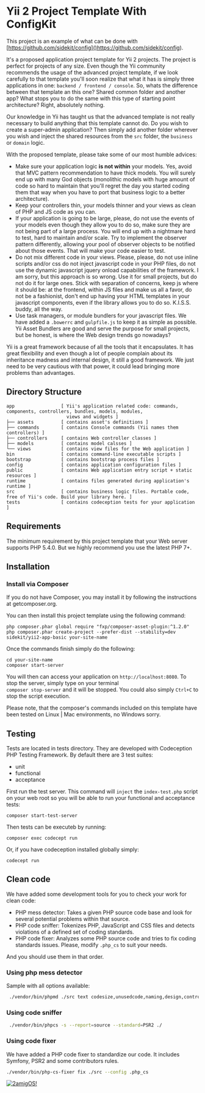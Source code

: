# Yii 2 Project Template With ConfigKit

This project is an example of what can be done with 
[https://github.com/sidekit/config]()https://github.com/sidekit/config).

It's a proposed application project template for Yii 2 projects. The project is perfect for projects of any size. 
Even though the Yii community recommends the usage of the advanced project template, if we look carefully to that 
template you'll soon realize that what it has is simply three applications in one: `backend / frontend / console`. So, 
whats the difference between that template an this one? Shared common folder and another app? What stops you to do the 
same with this type of starting point architecture? Right, absolutely nothing.

Our knowledge in Yii has taught us that the advanced template is not really necessary to build anything that this 
template cannot do. Do you wish to create a super-admin application? Then simply add another folder wherever 
you wish and inject the shared resources from the `src` folder, the `business` or `domain` logic. 

With the proposed template, please take some of our most humble advices: 

- Make sure your application logic **is not within** your models. Yes, avoid that MVC pattern recommendation to have 
thick models. You will surely end up with many God objects (monolithic models with huge amount of code so hard to 
maintain that you'll regret the day you started coding them that way when you have to port that business logic to a 
better architecture).
- Keep your controllers thin, your models thinner and your views as clean of PHP and JS code as you can. 
- If your application is going to be large, please, do not use the events of your models even though they allow you to 
do so, make sure they are not being part of a large process. You will end up with a nightmare hard to test, hard to 
maintain and/or scale. Try to implement the observer pattern differently, allowing your pool of observer objects to be 
notified about those events. That will make your code easier to test.
- Do not mix different code in your views. Please, please, do not use inline scripts and/or css do not inject javascript 
code in your PHP files, do not use the dynamic javascript jquery onload capabilities of the framework. I am sorry, but 
this approach is so wrong. Use it for small projects, but do not do it for large ones. Stick with separation of concerns, 
keep js where it should be: at the frontend, within JS files and make us all a favor, do not be a fashionist, don't end 
up having your HTML templates in your javascript components, even if the library allows you to do so. K.I.S.S. buddy, 
all the way.
- Use task managers, or module bundlers for your javascript files. We have added a `.bowerrc` and `gulpfile.js` to keep 
it as simple as possible. Yii Asset Bundlers are good and serve the purpose for small projects, but be honest, is where
the Web design trends go nowadays?
  
Yii is a great framework because of all the tools that it encapsulates. It has great flexibility and even though a lot 
of people complain about its inheritance madness and internal design, it still a good framework. We just need to be 
very cautious with that power, it could lead bringing more problems than advantages. 


## Directory Structure
```
app                 [ Yii's application related code: commands, components, controllers, bundles, models, modules, 
                      views and widgets ]
├── assets          [ contains asset's definitions ]
├── commands        [ contains Console commands (Yii names them controllers) ]
├── controllers     [ contains Web controller classes ]
├── models          [ contains model calsses ]
└── views           [ contains view files for the Web application ]
bin                 [ contains command-line executable scripts ]
bootstrap           [ contains bootstrap process files ]
config              [ contains application configuration files ]
public              [ contains Web application entry script + static resources ]
runtime             [ contains files generated during application's runtime ]
src                 [ contains business logic files. Portable code, free of Yii's code. Build your library here. ]
tests               [ contains codeception tests for your application ]
```

## Requirements 

The minimum requirement by this project template that your Web server supports PHP 5.4.0. But we highly recommend you 
use the latest PHP 7+. 


## Installation 

### Install via Composer 

If you do not have Composer, you may install it by following the instructions at getcomposer.org.

You can then install this project template using the following command:

```
php composer.phar global require "fxp/composer-asset-plugin:^1.2.0"
php composer.phar create-project --prefer-dist --stability=dev sidekit/yii2-app-basic your-site-name
```

Once the commands finish simply do the following: 

```
cd your-site-name 
composer start-server 
```

You will then can access your application on `http://localhost:8080`. To stop the server, simply type on your terminal  
`composer stop-server` and it will be stopped. You could also simply `Ctrl+C` to stop the script execution. 

Please note, that the composer's commands included on this template have been tested on Linux | Mac environments, no 
Windows sorry. 


## Testing

Tests are located in tests directory. They are developed with Codeception PHP Testing Framework. By default there are 3 
test suites:

- unit
- functional
- acceptance

First run the test server. This command will `inject` the `index-test.php` script on your 
web root so you will be able to run your functional and acceptance tests: 

```
composer start-test-server 
```

Then tests can be executeb by running:
 
``` 
composer exec codecept run
```

Or, if you have codeception installed globally simply: 

```
codecept run 
```

## Clean code
 
We have added some development tools for you to check your work for clean code: 

- PHP mess detector: Takes a given PHP source code base and look for several potential problems within that source.
- PHP code sniffer: Tokenizes PHP, JavaScript and CSS files and detects violations of a defined set of coding standards.
- PHP code fixer: Analyzes some PHP source code and tries to fix coding standards issues. Please, modify `.php_cs` to 
  suit your needs. 

And you should use them in that order. 

### Using php mess detector

Sample with all options available:

```bash 
 ./vendor/bin/phpmd ./src text codesize,unusedcode,naming,design,controversial,cleancode
```

### Using code sniffer
 
```bash 
 ./vendor/bin/phpcs -s --report=source --standard=PSR2 ./
```

### Using code fixer

We have added a PHP code fixer to standardize our code. It includes Symfony, PSR2 and some contributors rules. 

```bash 
./vendor/bin/php-cs-fixer fix ./src --config .php_cs
```

[![2amigOS!](https://s.gravatar.com/avatar/55363394d72945ff7ed312556ec041e0?s=80)](http://www.2amigos.us) 
